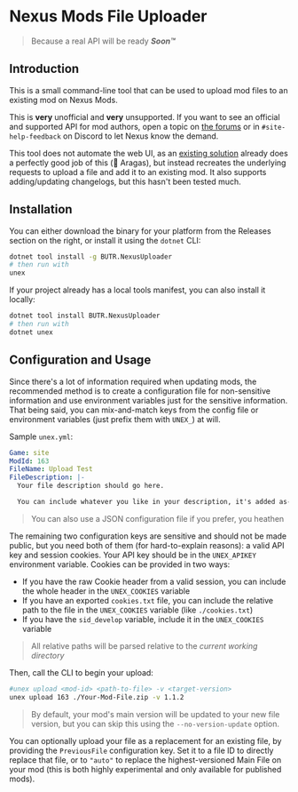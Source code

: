# Nexus Mods File Uploader

> Because a real API will be ready ***Soon™***

## Introduction

This is a small command-line tool that can be used to upload mod files to an existing mod on Nexus Mods.

This is **very** unofficial and **very** unsupported. If you want to see an official and supported API for mod authors, open a topic on [the forums](https://forums.nexusmods.com/index.php?/forum/117-feedback-suggestions-and-questions/) or in `#site-help-feedback` on Discord to let Nexus know the demand.

This tool does not automate the web UI, as an [existing solution](https://github.com/BUTR/Bannerlord.NexusmodsUploader) already does a perfectly good job of this (👋 Aragas), but instead recreates the underlying requests to upload a file and add it to an existing mod. It also supports adding/updating changelogs, but this hasn't been tested much.

## Installation

You can either download the binary for your platform from the Releases section on the right, or install it using the `dotnet` CLI:

```bash
dotnet tool install -g BUTR.NexusUploader
# then run with
unex
```

If your project already has a local tools manifest, you can also install it locally:

```bash
dotnet tool install BUTR.NexusUploader
# then run with
dotnet unex
```

## Configuration and Usage

Since there's a lot of information required when updating mods, the recommended method is to create a configuration file for non-sensitive information and use environment variables just for the sensitive information. That being said, you can mix-and-match keys from the config file or environment variables (just prefix them with `UNEX_`) at will.

Sample `unex.yml`:

```yaml
Game: site
ModId: 163
FileName: Upload Test
FileDescription: |-
  Your file description should go here.

  You can include whatever you like in your description, it's added as-is.
```

> You can also use a JSON configuration file if you prefer, you heathen

The remaining two configuration keys are sensitive and should not be made public, but you need both of them (for hard-to-explain reasons): a valid API key and session cookies. Your API key should be in the `UNEX_APIKEY` environment variable. Cookies can be provided in two ways:

- If you have the raw Cookie header from a valid session, you can include the whole header in the `UNEX_COOKIES` variable
- If you have an exported `cookies.txt` file, you can include the relative path to the file in the `UNEX_COOKIES` variable (like `./cookies.txt`)
- If you have the `sid_develop` variable, include it in the `UNEX_COOKIES` variable

> All relative paths will be parsed relative to the *current working directory*

Then, call the CLI to begin your upload:

```bash
#unex upload <mod-id> <path-to-file> -v <target-version>
unex upload 163 ./Your-Mod-File.zip -v 1.1.2
```

> By default, your mod's main version will be updated to your new file version, but you can skip this using the `--no-version-update` option. 

You can optionally upload your file as a replacement for an existing file, by providing the `PreviousFile` configuration key. Set it to a file ID to directly replace that file, or to `"auto"` to replace the highest-versioned Main File on your mod (this is both highly experimental and only available for published mods).